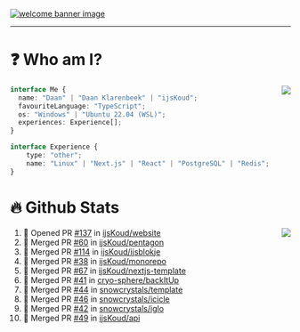 <h1 align="center" style="display:none;"></h1>

<a href="https://ijskoud.dev/"><img src="https://cdn.ijskoud.dev/files/IIcds5oPKl.png" alt="welcome banner image" /></a>

---

# ❓ Who am I?

<img align="right" src="http://gh-stats.ijskoud.dev/api/top-langs?username=ijsKoud&cache_seconds=1800&layout=compact&hide_border=true&hide_rank=true&show_icons=true&theme=dark&title_color=ffffff&hide_border=true&locale=en" />

```typescript
interface Me {
  name: "Daan" | "Daan Klarenbeek" | "ijsKoud";
  favouriteLanguage: "TypeScript";
  os: "Windows" | "Ubuntu 22.04 (WSL)";
  experiences: Experience[];
}

interface Experience {
    type: "other";
    name: "Linux" | "Next.js" | "React" | "PostgreSQL" | "Redis";
}
```

# 🔥 Github Stats

<img align="right" src="http://gh-stats.ijskoud.dev/api? username=ijsKoud&cache_seconds=1800&hide_border=true&hide_rank=true&show_icons=true&theme=dark&title_color=ffffff&hide_border=true&locale=en">

<!--START_SECTION:activity-->
1. 💪 Opened PR [#137](https://github.com/ijsKoud/website/pull/137) in [ijsKoud/website](https://github.com/ijsKoud/website)
2. 🎉 Merged PR [#60](https://github.com/ijsKoud/pentagon/pull/60) in [ijsKoud/pentagon](https://github.com/ijsKoud/pentagon)
3. 🎉 Merged PR [#114](https://github.com/ijsKoud/ijsblokje/pull/114) in [ijsKoud/ijsblokje](https://github.com/ijsKoud/ijsblokje)
4. 🎉 Merged PR [#38](https://github.com/ijsKoud/monorepo/pull/38) in [ijsKoud/monorepo](https://github.com/ijsKoud/monorepo)
5. 🎉 Merged PR [#67](https://github.com/ijsKoud/nextjs-template/pull/67) in [ijsKoud/nextjs-template](https://github.com/ijsKoud/nextjs-template)
6. 🎉 Merged PR [#41](https://github.com/cryo-sphere/backItUp/pull/41) in [cryo-sphere/backItUp](https://github.com/cryo-sphere/backItUp)
7. 🎉 Merged PR [#44](https://github.com/snowcrystals/template/pull/44) in [snowcrystals/template](https://github.com/snowcrystals/template)
8. 🎉 Merged PR [#46](https://github.com/snowcrystals/icicle/pull/46) in [snowcrystals/icicle](https://github.com/snowcrystals/icicle)
9. 🎉 Merged PR [#42](https://github.com/snowcrystals/iglo/pull/42) in [snowcrystals/iglo](https://github.com/snowcrystals/iglo)
10. 🎉 Merged PR [#49](https://github.com/ijsKoud/api/pull/49) in [ijsKoud/api](https://github.com/ijsKoud/api)
<!--END_SECTION:activity-->

<h1 align="center" style="display:none;"></h1>
